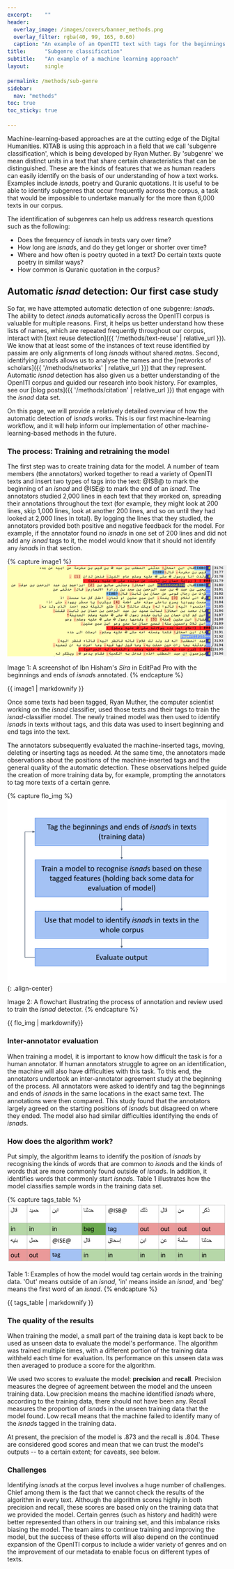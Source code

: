 ```yaml
---
excerpt:	""
header:
  overlay_image: /images/covers/banner_methods.png
  overlay_filter: rgba(40, 99, 165, 0.60)
  caption: "An example of an OpenITI text with tags for the beginnings and ends of *isnad*s"
title:		"Subgenre classification"
subtitle:	"An example of a machine learning approach" 
layout:		single

permalink: /methods/sub-genre
sidebar:
  nav: "methods"
toc: true
toc_sticky: true

---
```

Machine-learning-based approaches are at the cutting edge of the Digital Humanities. KITAB is using this approach in a field that we call 'subgenre classification', which is being developed by Ryan Muther. By 'subgenre' we mean distinct units in a text that share certain characteristics that can be distinguished. These are the kinds of features that we as human readers can easily identify on the basis of our understanding of how a text works. Examples include *isnad*s, poetry and Quranic quotations. It is useful to be able to identify subgenres that occur frequently across the corpus, a task that would be impossible to undertake manually for the more than 6,000 texts in our corpus.

The identification of subgenres can help us address research questions such as the following:
* Does the frequency of *isnad*s in texts vary over time?
* How long are *isnad*s, and do they get longer or shorter over time?
* Where and how often is poetry quoted in a text? Do certain texts quote poetry in similar ways?
* How common is Quranic quotation in the corpus?

## Automatic *isnad* detection: Our first case study

So far, we have attempted automatic detection of one subgenre: *isnad*s. The ability to detect *isnad*s automatically across the OpenITI corpus is valuable for multiple reasons. First, it helps us better understand how these lists of names, which are repeated frequently throughout our corpus, interact with [text reuse detection]({{ '/methods/text-reuse' | relative_url }}). We know that at least some of the instances of text reuse identified by passim are only alignments of long *isnad*s without shared *matn*s. Second, identifying *isnad*s allows us to analyse the names and the [networks of scholars]({{ '/methods/networks' | relative_url }}) that they represent. Automatic *isnad* detection has also given us a better understanding of the OpenITI corpus and guided our research into book history. For examples, see our [blog posts]({{ '/methods/citation' | relative_url }}) that engage with the *isnad* data set.

On this page, we will provide a relatively detailed overview of how the automatic detection of *isnad*s works. This is our first machine-learning workflow, and it will help inform our implementation of other machine-learning-based methods in the future.

### The process: Training and retraining the model

The first step was to create training data for the model. A number of team members (the annotators) worked together to read a variety of OpenITI texts and insert two types of tags into the text: \@ISB@ to mark the beginning of an *isnad* and \@ISE@ to mark the end of an *isnad*. The annotators studied 2,000 lines in each text that they worked on, spreading their annotations throughout the text (for example, they might look at 200 lines, skip 1,000 lines, look at another 200 lines, and so on until they had looked at 2,000 lines in total). By logging the lines that they studied, the annotators provided both positive and negative feedback for the model. For example, if the annotator found no *isnads* in one set of 200 lines and did not add any *isnad* tags to it, the model would know that it should not identify any *isnad*s in that section.



{% capture image1 %}
[![Isnad tags in a text](/images/methods/isnads_tag.png)](/images/methods/isnads_tag.png)

Image 1: A screenshot of Ibn Hisham's *Sira* in EditPad Pro with the beginnings and ends of *isnad*s annotated.
{% endcapture %}

<div class="notice--primary">
{{ image1 | markdownify }}
</div>

Once some texts had been tagged, Ryan Muther, the computer scientist working on the *isnad* classifier, used those texts and their tags to train the *isnad*-classifier model. The newly trained model was then used to identify *isnad*s in texts without tags, and this data was used to insert beginning and end tags into the text.

The annotators subsequently evaluated the machine-inserted tags, moving, deleting or inserting tags as needed. At the same time, the annotators made observations about the positions of the machine-inserted tags and the general quality of the automatic detection. These observations helped guide the creation of more training data by, for example, prompting the annotators to tag more texts of a certain genre.

{% capture flo_img %}
[![The process of training a model](/images/methods/Isnad_process.png)](/images/methods/Isnad_process.png){: .align-center}

Image 2: A flowchart illustrating the process of annotation and review used to train the *isnad* detector.
{% endcapture %}

<div class="notice--primary">{{ flo_img | markdownify}}
</div>

### Inter-annotator evaluation

When training a model, it is important to know how difficult the task is for a human annotator. If human annotators struggle to agree on an identification, the machine will also have difficulties with this task. To this end, the annotators undertook an inter-annotator agreement study at the beginning of the process. All annotators were asked to identify and tag the beginnings and ends of *isnad*s in the same locations in the exact same text. The annotations were then compared. This study found that the annotators largely agreed on the starting positions of *isnad*s but disagreed on where they ended. The model also had similar difficulties identifying the ends of *isnad*s.

### How does the algorithm work?

Put simply, the algorithm learns to identify the position of *isnad*s by recognising the kinds of words that are common to *isnad*s and the kinds of words that are more commonly found outside of *isnad*s. In addition, it identifies words that commonly start *isnad*s. Table 1 illustrates how the model classifies sample words in the training data set.

{% capture tags_table %}
[![Table of isnad tags](/images/methods/Isnad-tags-table.png)](/images/methods/Isnad-tags-table.png)

Table 1: Examples of how the model would tag certain words in the training data. 'Out' means outside of an *isnad*, 'in' means inside an *isnad*, and 'beg' means the first word of an *isnad*.
{% endcapture %}

<div class="notice--primary">
{{ tags_table | markdownify }}
</div>

### The quality of the results

When training the model, a small part of the training data is kept back to be used as unseen data to evaluate the model's performance. The algorithm was trained multiple times, with a different portion of the training data withheld each time for evaluation. Its performance on this unseen data was then averaged to produce a score for the algorithm.

We used two scores to evaluate the model: **precision** and **recall**. Precision measures the degree of agreement between the model and the unseen training data. Low precision means the machine identified *isnad*s where, according to the training data, there should not have been any. Recall measures the proportion of *isnad*s in the unseen training data that the model found. Low recall means that the machine failed to identify many of the *isnad*s tagged in the training data.

At present, the precision of the model is .873 and the recall is .804. These are considered good scores and mean that we can trust the model's outputs -- to a certain extent; for caveats, see below.

### Challenges

Identifying *isnad*s at the corpus level involves a huge number of challenges. Chief among them is the fact that we cannot check the results of the algorithm in every text. Although the algorithm scores highly in both precision and recall, these scores are based only on the training data that we provided the model. Certain genres (such as history and hadith) were better represented than others in our training set, and this imbalance risks biasing the model. The team aims to continue training and improving the model, but the success of these efforts will also depend on the continued expansion of the OpenITI corpus to include a wider variety of genres and on the improvement of our metadata to enable focus on different types of texts.